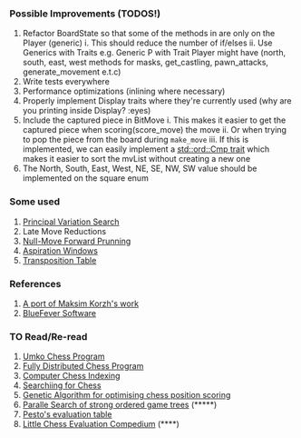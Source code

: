 ### Possible Improvements (TODOS!)
1. Refactor BoardState so that some of the methods in are only on the Player (generic)
    i. This should reduce the number of if/elses
    ii. Use Generics with Traits e.g. Generic P with Trait Player might have (north, south, east, west methods for masks, get_castling, pawn_attacks, generate_movement e.t.c)
2. Write tests everywhere
3. Performance optimizations (inlining where necessary)
4. Properly implement Display traits where they're currently used (why are you printing inside Display? :eyes)
5. Include the captured piece in BitMove
    i. This makes it easier to get the captured piece when scoring(score_move) the move
    ii. Or when trying to pop the piece from the board during `make_move`
    iii. If this is implemented, we can easily implement a [std::ord::Cmp trait](https://doc.rust-lang.org/std/cmp/trait.Ord.html) which makes it easier to sort the mvList without creating a new one
6. The North, South, East, West, NE, SE, NW, SW value should be implemented on the square enum






### Some used

1. [Principal Variation Search](https://www.chessprogramming.org/Principal_Variation_Search#Pseudo_Code)
2. Late Move Reductions
3. [Null-Move Forward Prunning](https://web.archive.org/web/20071031095933/http://www.brucemo.com/compchess/programming/nullmove.htm)
4. [Aspiration Windows](https://web.archive.org/web/20071031095918/http://www.brucemo.com/compchess/programming/aspiration.htm)
5. [Transposition Table](https://web.archive.org/web/20071031100051/http://www.brucemo.com/compchess/programming/hashing.htm)



### References
1. [A port of Maksim Korzh's work](https://www.youtube.com/playlist?list=PLmN0neTso3Jxh8ZIylk74JpwfiWNI76Cs)
2. [BlueFever Software](https://www.youtube.com/playlist?list=PLZ1QII7yudbc-Ky058TEaOstZHVbT-2hg)



### TO Read/Re-read
1. [Umko Chess Program](https://ev.fe.uni-lj.si/3-2011/Boskovic.pdf)
2. [Fully Distributed Chess Program](https://citeseerx.ist.psu.edu/document?repid=rep1&type=pdf&doi=6b75facdf4608cbd798092ec6eb5436b2209e361)
3. [Computer Chess Indexing](https://citeseerx.ist.psu.edu/document?repid=rep1&type=pdf&doi=02f623a38001a3288281c742f86c4775e446c33f)
5. [Searchiing for Chess](https://webdocs.cs.ualberta.ca/~tony/TechnicalReports/TR87-6.pdf)
6. [Genetic Algorithm for optimising chess position scoring](https://cs.uef.fi/pub/Theses/2004_MSc_Aksenov_Petr.pdf)
7. [Paralle Search of strong ordered game trees](https://dl.acm.org/doi/pdf/10.1145/356893.356895) (*****)
8. [Pesto's evaluation table](https://www.chessprogramming.org/PeSTO%27s_Evaluation_Function)
9. [Little Chess Evaluation Compedium](https://www.chessprogramming.org/images/7/70/LittleChessEvaluationCompendium.pdf) (****)
